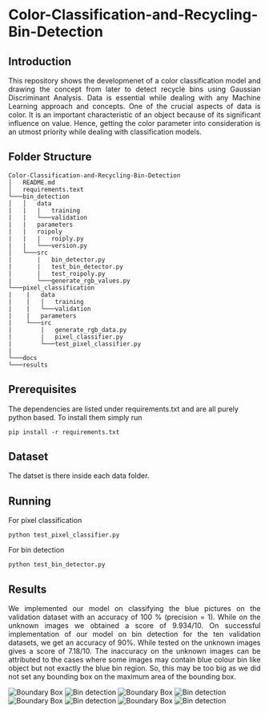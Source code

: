# Color-Classification-and-Recycling-Bin-Detection

## Introduction
<p align = "justify">
This repository shows the developmenet of a color classification model and drawing the concept from later to detect recycle bins using Gaussian Discriminant Analysis. Data is essential while dealing with any Machine Learning approach and concepts. One of the crucial aspects of
data is color. It is an important characteristic of an object because of its significant influence on value. Hence, getting the color parameter into consideration is an utmost priority while dealing with classification models.
</p>

## Folder Structure

```
Color-Classification-and-Recycling-Bin-Detection
│   README.md
│   requirements.text  
└───bin_detection
│   │   data
|   |   |   training
|   |   └───validation
|   |   parameters
|   |   roipoly
|   |   |   roiply.py
|   |   └───version.py
│   └───src
|       |   bin_detector.py
|       |   test_bin_detector.py
|       |   test_roipoly.py
|       └───generate_rgb_values.py
└───pixel_classification
|    |   data
|    |   |   training
|    |   └───validation
|    |   parameters
|    └───src
|        |   generate_rgb_data.py
|        |   pixel_classifier.py
|        └───test_pixel_classifier.py
|
└───docs 
└───results

```

## Prerequisites
The dependencies are listed under requirements.txt and are all purely python based. To install them simply run
```
pip install -r requirements.txt
```

## Dataset
The datset is there inside each data folder.

## Running
For pixel classification 
```
python test_pixel_classifier.py
```
For bin detection
```
python test_bin_detector.py
```
## Results
<p align = "justify">
We implemented our model on classifying the blue pictures on the validation dataset with an accuracy of 100 % (precision = 1). While on the unknown images we obtained a score of 9.934/10. On successful implementation of our model on bin detection for the ten validation datasets, we get an accuracy of 90%. While tested on the unknown images gives a score of 7.18/10. The inaccuracy on the unknown images can be attributed to the cases where some images may contain blue colour bin like object but not exactly the blue bin region. So, this may be too big as we did not set any bounding box on the maximum area of the bounding box.
</p>
  

<!-- ![Alt text](https://github.com/[amitashnanda]/[Color-Classification-and-Recycling-Bin-Detection]/blob/[results]/Figure_1a.png?raw=true)
![Alt text](https://github.com/[amitashnanda]/[Color-Classification-and-Recycling-Bin-Detection]/blob/[results]/Figure_1.png?raw=true) -->
![Boundary Box](/results/Figure_1a.png)
![Bin detection](/results/Figure_1.png)
![Boundary Box](/results/Figure_2a.png)
![Bin detection](/results/Figure_2.png)
![Boundary Box](/results/Figure_3a.png)
![Bin detection](/results/Figure_3.png)
![Boundary Box](/results/Figure_4a.png)
![Bin detection](/results/Figure_4.png)





